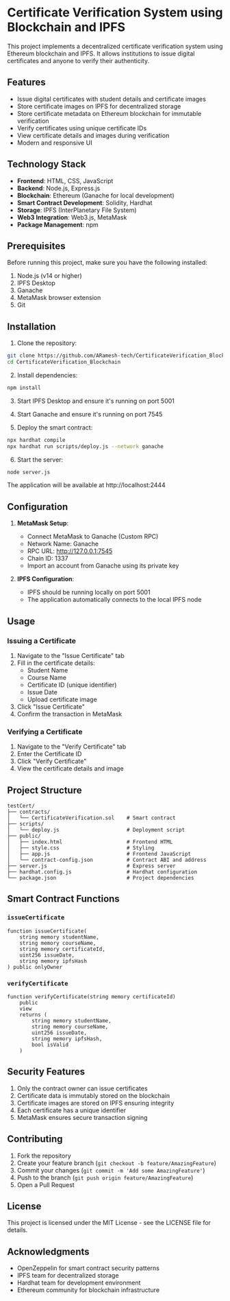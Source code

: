 # Certificate Verification System using Blockchain and IPFS

This project implements a decentralized certificate verification system using Ethereum blockchain and IPFS. It allows institutions to issue digital certificates and anyone to verify their authenticity.

## Features

- Issue digital certificates with student details and certificate images
- Store certificate images on IPFS for decentralized storage
- Store certificate metadata on Ethereum blockchain for immutable verification
- Verify certificates using unique certificate IDs
- View certificate details and images during verification
- Modern and responsive UI

## Technology Stack

- **Frontend**: HTML, CSS, JavaScript
- **Backend**: Node.js, Express.js
- **Blockchain**: Ethereum (Ganache for local development)
- **Smart Contract Development**: Solidity, Hardhat
- **Storage**: IPFS (InterPlanetary File System)
- **Web3 Integration**: Web3.js, MetaMask
- **Package Management**: npm

## Prerequisites

Before running this project, make sure you have the following installed:

1. Node.js (v14 or higher)
2. IPFS Desktop
3. Ganache
4. MetaMask browser extension
5. Git

## Installation

1. Clone the repository:
```bash
git clone https://github.com/ARamesh-tech/CertificateVerification_Blockchain.git
cd CertificateVerification_Blockchain
```

2. Install dependencies:
```bash
npm install
```

3. Start IPFS Desktop and ensure it's running on port 5001

4. Start Ganache and ensure it's running on port 7545

5. Deploy the smart contract:
```bash
npx hardhat compile
npx hardhat run scripts/deploy.js --network ganache
```

6. Start the server:
```bash
node server.js
```

The application will be available at http://localhost:2444

## Configuration

1. **MetaMask Setup**:
   - Connect MetaMask to Ganache (Custom RPC)
   - Network Name: Ganache
   - RPC URL: http://127.0.0.1:7545
   - Chain ID: 1337
   - Import an account from Ganache using its private key

2. **IPFS Configuration**:
   - IPFS should be running locally on port 5001
   - The application automatically connects to the local IPFS node

## Usage

### Issuing a Certificate

1. Navigate to the "Issue Certificate" tab
2. Fill in the certificate details:
   - Student Name
   - Course Name
   - Certificate ID (unique identifier)
   - Issue Date
   - Upload certificate image
3. Click "Issue Certificate"
4. Confirm the transaction in MetaMask

### Verifying a Certificate

1. Navigate to the "Verify Certificate" tab
2. Enter the Certificate ID
3. Click "Verify Certificate"
4. View the certificate details and image

## Project Structure

```
testCert/
├── contracts/
│   └── CertificateVerification.sol    # Smart contract
├── scripts/
│   └── deploy.js                      # Deployment script
├── public/
│   ├── index.html                     # Frontend HTML
│   ├── style.css                      # Styling
│   ├── app.js                         # Frontend JavaScript
│   └── contract-config.json           # Contract ABI and address
├── server.js                          # Express server
├── hardhat.config.js                  # Hardhat configuration
└── package.json                       # Project dependencies
```

## Smart Contract Functions

### `issueCertificate`
```solidity
function issueCertificate(
    string memory studentName,
    string memory courseName,
    string memory certificateId,
    uint256 issueDate,
    string memory ipfsHash
) public onlyOwner
```

### `verifyCertificate`
```solidity
function verifyCertificate(string memory certificateId)
    public
    view
    returns (
        string memory studentName,
        string memory courseName,
        uint256 issueDate,
        string memory ipfsHash,
        bool isValid
    )
```

## Security Features

1. Only the contract owner can issue certificates
2. Certificate data is immutably stored on the blockchain
3. Certificate images are stored on IPFS ensuring integrity
4. Each certificate has a unique identifier
5. MetaMask ensures secure transaction signing

## Contributing

1. Fork the repository
2. Create your feature branch (`git checkout -b feature/AmazingFeature`)
3. Commit your changes (`git commit -m 'Add some AmazingFeature'`)
4. Push to the branch (`git push origin feature/AmazingFeature`)
5. Open a Pull Request

## License

This project is licensed under the MIT License - see the LICENSE file for details.

## Acknowledgments

- OpenZeppelin for smart contract security patterns
- IPFS team for decentralized storage
- Hardhat team for development environment
- Ethereum community for blockchain infrastructure
